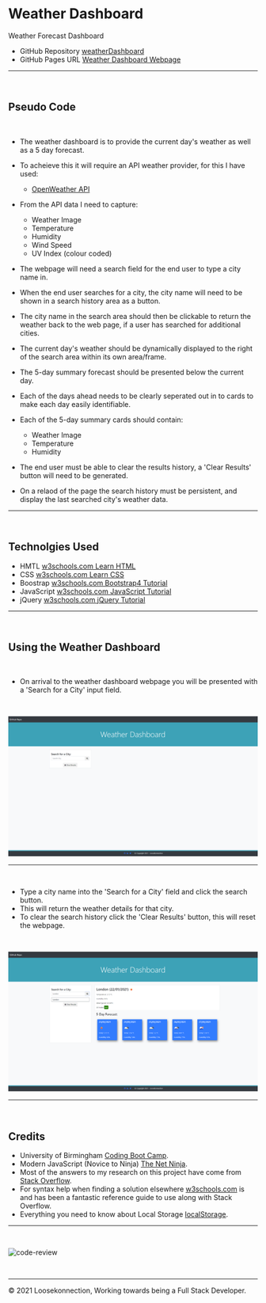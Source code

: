 # Weather Dashboard
Weather Forecast Dashboard

*   GitHub Repository [weatherDashboard](https://github.com/Loosekonnection/weatherDashboard)
*   GitHub Pages URL [Weather Dashboard Webpage](https://loosekonnection.github.io/weatherDashboard/)
---

<br>

## Pseudo Code
<br>

*   The weather dashboard is to provide the current day's weather as well as a 5 day forecast.
*   To acheieve this it will require an API weather provider, for this I have used:

    *   [OpenWeather API](https://openweathermap.org/api)

*   From the API data I need to capture:

    *   Weather Image
    *   Temperature  
    *   Humidity
    *   Wind Speed
    *   UV Index (colour coded)

*   The webpage will need a search field for the end user to type a city name in. 
*   When the end user searches for a city, the city name will need to be shown in a search history area as a button.
*   The city name in the search area should then be clickable to return the weather back to the web page, if a user has searched for additional cities.
*   The current day's weather should be dynamically displayed to the right of the search area within its own area/frame.
*   The 5-day summary forecast should be presented below the current day.
*   Each of the days ahead needs to be clearly seperated out in to cards to make each day easily identifiable. 
*   Each of the 5-day summary cards should contain:

    *   Weather Image
    *   Temperature
    *   Humidity

*   The end user must be able to clear the results history, a 'Clear Results' button will need to be generated.
*   On a relaod of the page the search history must be persistent, and display the last searched city's weather data.
---

<br>

## Technolgies Used

*   HMTL [w3schools.com Learn HTML](https://www.w3schools.com/html/default.asp)
*   CSS [w3schools.com Learn CSS](https://www.w3schools.com/css/default.asp)
*   Boostrap [w3schools.com Bootstrap4 Tutorial](https://www.w3schools.com/bootstrap4/default.asp)
*   JavaScript [w3schools.com JavaScript Tutorial](https://www.w3schools.com/js/default.asp)
*   jQuery [w3schools.com jQuery Tutorial](https://www.w3schools.com/jquery/default.asp)
---

<br>


## Using the Weather Dashboard
<br>

*   On arrival to the weather dashboard webpage you will be presented with a 'Search for a City' input field.

<br>

![alt](README_img/screenshot_01.PNG)

---

<br>

*   Type a city name into the 'Search for a City' field and click the search button.
*   This will return the weather details for that city.
*   To clear the search history click the 'Clear Results' button, this will reset the webpage.

<br>

![alt](README_img/screenshot_02.PNG)

---

<br>

## Credits

*   University of Birmingham [Coding Boot Camp](https://bootcamp.birmingham.ac.uk/coding/).
*   Modern JavaScript (Novice to Ninja) [The Net Ninja](https://www.thenetninja.co.uk/courses/modern-javascript-tutorial).
*   Most of the answers to my research on this project have come from [Stack Overflow](https://stackoverflow.com/).
*   For syntax help when finding a solution elsewhere [w3schools.com](https://www.w3schools.com/jsref/default.asp) is and has been a fantastic reference guide to use along with Stack Overflow.
*   Everything you need to know about Local Storage [localStorage](https://www.boldare.com/blog/everything-you-need-to-know-about-local-storage/).

---
<br>

![code-review](https://img.shields.io/badge/code--review-ready%20for%20review-green)

<br>

---
© 2021 Loosekonnection, Working towards being a Full Stack Developer.